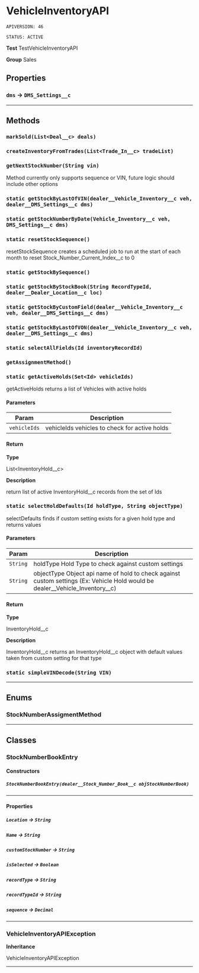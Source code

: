 # VehicleInventoryAPI

`APIVERSION: 46`

`STATUS: ACTIVE`



**Test** TestVehicleInventoryAPI


**Group** Sales

## Properties

### `dms` → `DMS_Settings__c`


---
## Methods
### `markSold(List<Deal__c> deals)`
### `createInventoryFromTrades(List<Trade_In__c> tradeList)`
### `getNextStockNumber(String vin)`

Method currently only supports sequence or VIN, future logic should include other options

### `static getStockByLastOfVIN(dealer__Vehicle_Inventory__c veh, dealer__DMS_Settings__c dms)`
### `static getStockNumberByDate(Vehicle_Inventory__c veh, DMS_Settings__c dms)`
### `static resetStockSequence()`

resetStockSequence creates a scheduled job to run at the start of each month to reset Stock_Number_Current_Index__c to 0

### `static getStockBySequence()`
### `static getStockByStockBook(String RecordTypeId, dealer__Dealer_Location__c loc)`
### `static getStockByCustomField(dealer__Vehicle_Inventory__c veh, dealer__DMS_Settings__c dms)`
### `static getStockByLastOfVON(dealer__Vehicle_Inventory__c veh, dealer__DMS_Settings__c dms)`
### `static selectAllFields(Id inventoryRecordId)`
### `getAssignmentMethod()`
### `static getActiveHolds(Set<Id> vehicleIds)`

getActiveHolds returns a list of Vehicles with active holds

#### Parameters

|Param|Description|
|---|---|
|`vehicleIds`|vehicleIds vehicles to check for active holds|

#### Return

**Type**

List&lt;InventoryHold__c&gt;

**Description**

return list of active InventoryHold__c records from the set of Ids

### `static selectHoldDefaults(Id holdType, String objectType)`

selectDefaults finds if custom setting exists for a given hold type and returns values

#### Parameters

|Param|Description|
|---|---|
|`String`|holdType Hold Type to check against custom settings|
|`String`|objectType Object api name of hold to check against custom settings (Ex: Vehicle Hold would be dealer__Vehicle_Inventory__c)|

#### Return

**Type**

InventoryHold__c

**Description**

InventoryHold__c returns an InventoryHold__c object with default values taken from custom setting for that type

### `static simpleVINDecode(String VIN)`
---
## Enums
### StockNumberAssigmentMethod

---
## Classes
### StockNumberBookEntry
#### Constructors
##### `StockNumberBookEntry(dealer__Stock_Number_Book__c objStockNumberBook)`
---
#### Properties

##### `Location` → `String`


##### `Name` → `String`


##### `customStockNumber` → `String`


##### `isSelected` → `Boolean`


##### `recordType` → `String`


##### `recordTypeId` → `String`


##### `sequence` → `Decimal`


---

### VehicleInventoryAPIException

**Inheritance**

VehicleInventoryAPIException


---
